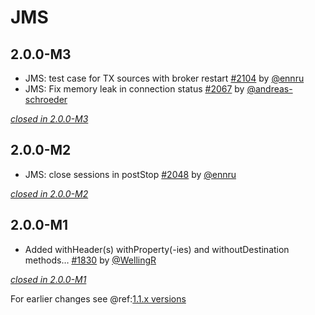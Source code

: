 # JMS

## 2.0.0-M3

- JMS: test case for TX sources with broker restart [#2104](https://github.com/akka/alpakka/issues/2104) by [@ennru](https://github.com/ennru)
- JMS: Fix memory leak in connection status [#2067](https://github.com/akka/alpakka/issues/2067) by [@andreas-schroeder](https://github.com/andreas-schroeder)

[*closed in 2.0.0-M3*](https://github.com/akka/alpakka/issues?q=is%3Aclosed+milestone%3A2.0.0-M3+label%3Ap%3Ajms)


## 2.0.0-M2

- JMS: close sessions in postStop [#2048](https://github.com/akka/alpakka/issues/2048) by [@ennru](https://github.com/ennru)

[*closed in 2.0.0-M2*](https://github.com/akka/alpakka/issues?q=is%3Aclosed+milestone%3A2.0.0-M2+label%3Ap%3Ajms)


## 2.0.0-M1

- Added withHeader(s) withProperty(-ies) and withoutDestination methods… [#1830](https://github.com/akka/alpakka/pull/1830) by [@WellingR](https://github.com/WellingR)

[*closed in 2.0.0-M1*](https://github.com/akka/alpakka/issues?q=is%3Aclosed+milestone%3A2.0.0-M1+label%3Ap%3Ajms)

For earlier changes see @ref:[1.1.x versions](../1.1.x/jms.md)
